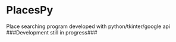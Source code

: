 # PlacesPy
Place searching program developed with python/tkinter/google api  
###Development still in progress###  
